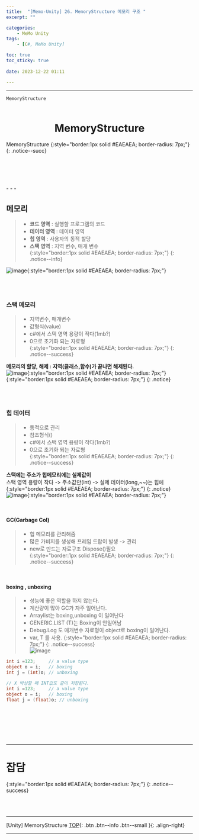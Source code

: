 ```yaml
---
title:  "[Memo-Unity] 26. MemoryStructure 메모리 구조 "
excerpt: ""

categories:
    - MeMo Unity
tags:
    - [C#, MeMo Unity]

toc: true
toc_sticky: true
 
date: 2023-12-22 01:11

---
```

- - -

`MemoryStructure` 
<BR><BR>

<center><H1>  MemoryStructure  </H1></center>
MemoryStructure  
{:style="border:1px solid #EAEAEA; border-radius: 7px;"}
{: .notice--succ} 
<br><br><br><br><br><br>
- - - 


## 메모리
> - **코드 영역** : 실행할 프로그램의 코드  
> - **데이터 영역**  : 데이터 영역  
> - **힙 영역**  : 사용자의 동적 할당  
> - **스택 영역**  : 지역 변수, 매개 변수  
{:style="border:1px solid #EAEAEA; border-radius: 7px;"}
{: .notice--info}  

![image](https://github.com/levell1/levell1.github.io/assets/96651722/bf15370d-bef1-4f96-acf7-10bb3507d4ce){:style="border:1px solid #EAEAEA; border-radius: 7px;"}  

<br><br>

### 스택 메모리
> - 지역변수, 매개변수  
> - 값형식(value)  
> - c#에서 스택 영역 용량이 작다(1mb?)  
> - 0으로 초기화 되는 자료형  
{:style="border:1px solid #EAEAEA; border-radius: 7px;"}
{: .notice--success}  

**메모리의 할당, 해제 : 지역(클래스,함수)가 끝나면 해제된다.**  
![image](https://github.com/levell1/levell1.github.io/assets/96651722/c82130dc-4468-4f69-b695-8aaa2409a90d){:style="border:1px solid #EAEAEA; border-radius: 7px;"}  
{:style="border:1px solid #EAEAEA; border-radius: 7px;"}
{: .notice}

<br><br>

### 힙 데이터  
> - 동적으로 관리
> - 참조형식()  
> - c#에서 스택 영역 용량이 작다(1mb?)  
> - 0으로 초기화 되는 자료형  
{:style="border:1px solid #EAEAEA; border-radius: 7px;"}
{: .notice--success}  

**스택에는 주소가 힙메모리에는 실제값이**  
스택 영역 용량이 작다 -> 주소값만(int) -> 실제 데이터(long,~~)는 힙에  
{:style="border:1px solid #EAEAEA; border-radius: 7px;"}
{: .notice}
![image](https://github.com/levell1/levell1.github.io/assets/96651722/c21c692c-7dcb-4e10-908d-70464a56c0fc){:style="border:1px solid #EAEAEA; border-radius: 7px;"}  

<br>

#### GC(Garbage Col)
> - 힙 메모리를 관리해줌  
> - 많은 가비지를 생성해 프레임 드랍이 발생 -> 관리  
> - new로 만드는 자료구조 Dispose()필요  
{:style="border:1px solid #EAEAEA; border-radius: 7px;"}
{: .notice--success} 

<br>

#### boxing , unboxing
> - 성능에 좋은 역할을 하지 않는다.  
> - 계산량이 많아 GC가 자주 일어난다.
> - Arraylist는 boxing,unboxing 이 일어난다    
> - GENERIC.LIST (T)는 Boxing이 안일어남  
> - Debug.Log 도 매개변수 자료형이 object로 boxing이 일어난다.  
> - var, T 를 사용. 
{:style="border:1px solid #EAEAEA; border-radius: 7px;"}
{: .notice--success}  
![image](https://github.com/levell1/levell1.github.io/assets/96651722/fc7a6011-f0b1-4e48-8d6b-c5ebc054936b)

<div class="notice--primary" markdown="1"> 

```c#
int i =123;     // a value type  
object o = i;   // boxing  
int j = (int)o; // unboxing  

// X 박싱할 때 INT값도 같이 저장된다.
int i =123;     // a value type  
object o = i;   // boxing  
float j = (float)o; // unboxing  
```
</div>


<br><br><br><br><br>
- - - 

# 잡담
{:style="border:1px solid #EAEAEA; border-radius: 7px;"}
{: .notice--success}  

<br><br>
- - - 

[Unity] MemoryStructure
[TOP](#){: .btn .btn--info .btn--small }{: .align-right}
<br>
- - -
